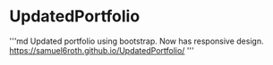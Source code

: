 # UpdatedPortfolio
'''md
Updated portfolio using bootstrap. Now has responsive design.
https://samuel6roth.github.io/UpdatedPortfolio/
'''